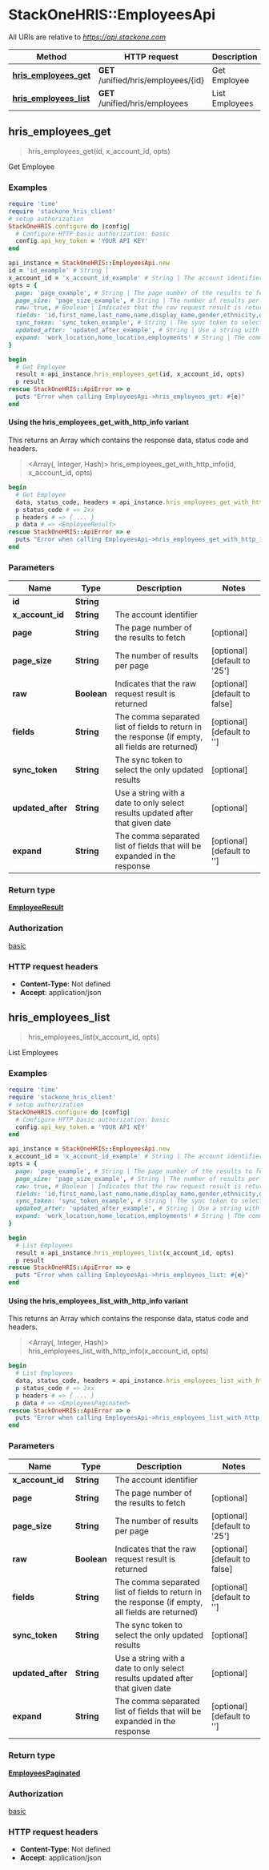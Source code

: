 # StackOneHRIS::EmployeesApi

All URIs are relative to *https://api.stackone.com*

| Method | HTTP request | Description |
| ------ | ------------ | ----------- |
| [**hris_employees_get**](EmployeesApi.md#hris_employees_get) | **GET** /unified/hris/employees/{id} | Get Employee |
| [**hris_employees_list**](EmployeesApi.md#hris_employees_list) | **GET** /unified/hris/employees | List Employees |


## hris_employees_get

> <EmployeeResult> hris_employees_get(id, x_account_id, opts)

Get Employee

### Examples

```ruby
require 'time'
require 'stackone_hris_client'
# setup authorization
StackOneHRIS.configure do |config|
  # Configure HTTP basic authorization: basic
  config.api_key_token = 'YOUR API KEY'
end

api_instance = StackOneHRIS::EmployeesApi.new
id = 'id_example' # String | 
x_account_id = 'x_account_id_example' # String | The account identifier
opts = {
  page: 'page_example', # String | The page number of the results to fetch
  page_size: 'page_size_example', # String | The number of results per page
  raw: true, # Boolean | Indicates that the raw request result is returned
  fields: 'id,first_name,last_name,name,display_name,gender,ethnicity,date_of_birth,birthday,marital_status,avatar_url,avatar,personal_email,personal_phone_number,work_email,work_phone_number,job_title,department,manager_id,hire_date,start_date,tenure,work_anniversary,employment_type,employment_status,termination_date,company_name', # String | The comma separated list of fields to return in the response (if empty, all fields are returned)
  sync_token: 'sync_token_example', # String | The sync token to select the only updated results
  updated_after: 'updated_after_example', # String | Use a string with a date to only select results updated after that given date
  expand: 'work_location,home_location,employments' # String | The comma separated list of fields that will be expanded in the response
}

begin
  # Get Employee
  result = api_instance.hris_employees_get(id, x_account_id, opts)
  p result
rescue StackOneHRIS::ApiError => e
  puts "Error when calling EmployeesApi->hris_employees_get: #{e}"
end
```

#### Using the hris_employees_get_with_http_info variant

This returns an Array which contains the response data, status code and headers.

> <Array(<EmployeeResult>, Integer, Hash)> hris_employees_get_with_http_info(id, x_account_id, opts)

```ruby
begin
  # Get Employee
  data, status_code, headers = api_instance.hris_employees_get_with_http_info(id, x_account_id, opts)
  p status_code # => 2xx
  p headers # => { ... }
  p data # => <EmployeeResult>
rescue StackOneHRIS::ApiError => e
  puts "Error when calling EmployeesApi->hris_employees_get_with_http_info: #{e}"
end
```

### Parameters

| Name | Type | Description | Notes |
| ---- | ---- | ----------- | ----- |
| **id** | **String** |  |  |
| **x_account_id** | **String** | The account identifier |  |
| **page** | **String** | The page number of the results to fetch | [optional] |
| **page_size** | **String** | The number of results per page | [optional][default to &#39;25&#39;] |
| **raw** | **Boolean** | Indicates that the raw request result is returned | [optional][default to false] |
| **fields** | **String** | The comma separated list of fields to return in the response (if empty, all fields are returned) | [optional][default to &#39;&#39;] |
| **sync_token** | **String** | The sync token to select the only updated results | [optional] |
| **updated_after** | **String** | Use a string with a date to only select results updated after that given date | [optional] |
| **expand** | **String** | The comma separated list of fields that will be expanded in the response | [optional][default to &#39;&#39;] |

### Return type

[**EmployeeResult**](EmployeeResult.md)

### Authorization

[basic](../README.md#basic)

### HTTP request headers

- **Content-Type**: Not defined
- **Accept**: application/json


## hris_employees_list

> <EmployeesPaginated> hris_employees_list(x_account_id, opts)

List Employees

### Examples

```ruby
require 'time'
require 'stackone_hris_client'
# setup authorization
StackOneHRIS.configure do |config|
  # Configure HTTP basic authorization: basic
  config.api_key_token = 'YOUR API KEY'
end

api_instance = StackOneHRIS::EmployeesApi.new
x_account_id = 'x_account_id_example' # String | The account identifier
opts = {
  page: 'page_example', # String | The page number of the results to fetch
  page_size: 'page_size_example', # String | The number of results per page
  raw: true, # Boolean | Indicates that the raw request result is returned
  fields: 'id,first_name,last_name,name,display_name,gender,ethnicity,date_of_birth,birthday,marital_status,avatar_url,avatar,personal_email,personal_phone_number,work_email,work_phone_number,job_title,department,manager_id,hire_date,start_date,tenure,work_anniversary,employment_type,employment_status,termination_date,company_name', # String | The comma separated list of fields to return in the response (if empty, all fields are returned)
  sync_token: 'sync_token_example', # String | The sync token to select the only updated results
  updated_after: 'updated_after_example', # String | Use a string with a date to only select results updated after that given date
  expand: 'work_location,home_location,employments' # String | The comma separated list of fields that will be expanded in the response
}

begin
  # List Employees
  result = api_instance.hris_employees_list(x_account_id, opts)
  p result
rescue StackOneHRIS::ApiError => e
  puts "Error when calling EmployeesApi->hris_employees_list: #{e}"
end
```

#### Using the hris_employees_list_with_http_info variant

This returns an Array which contains the response data, status code and headers.

> <Array(<EmployeesPaginated>, Integer, Hash)> hris_employees_list_with_http_info(x_account_id, opts)

```ruby
begin
  # List Employees
  data, status_code, headers = api_instance.hris_employees_list_with_http_info(x_account_id, opts)
  p status_code # => 2xx
  p headers # => { ... }
  p data # => <EmployeesPaginated>
rescue StackOneHRIS::ApiError => e
  puts "Error when calling EmployeesApi->hris_employees_list_with_http_info: #{e}"
end
```

### Parameters

| Name | Type | Description | Notes |
| ---- | ---- | ----------- | ----- |
| **x_account_id** | **String** | The account identifier |  |
| **page** | **String** | The page number of the results to fetch | [optional] |
| **page_size** | **String** | The number of results per page | [optional][default to &#39;25&#39;] |
| **raw** | **Boolean** | Indicates that the raw request result is returned | [optional][default to false] |
| **fields** | **String** | The comma separated list of fields to return in the response (if empty, all fields are returned) | [optional][default to &#39;&#39;] |
| **sync_token** | **String** | The sync token to select the only updated results | [optional] |
| **updated_after** | **String** | Use a string with a date to only select results updated after that given date | [optional] |
| **expand** | **String** | The comma separated list of fields that will be expanded in the response | [optional][default to &#39;&#39;] |

### Return type

[**EmployeesPaginated**](EmployeesPaginated.md)

### Authorization

[basic](../README.md#basic)

### HTTP request headers

- **Content-Type**: Not defined
- **Accept**: application/json

